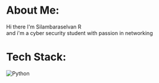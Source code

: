 #  About Me:
Hi there I'm Silambaraselvan R<br>and i'm a cyber security student with passion in networking


#  Tech Stack:
![Python](https://img.shields.io/badge/python-3670A0?style=for-the-badge&logo=python&logoColor=ffdd54) 
